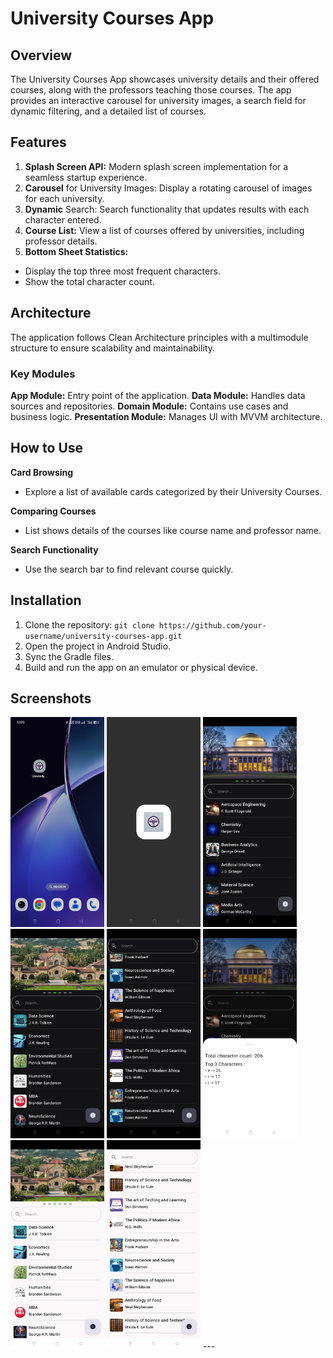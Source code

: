 # University Courses App

## Overview
The University Courses App showcases university details and their offered courses, along with the professors teaching those courses. The app provides an interactive carousel for university images, a search field for dynamic filtering, and a detailed list of courses.

## Features

1. **Splash Screen API:** Modern splash screen implementation for a seamless startup experience.
2. **Carousel** for University Images: Display a rotating carousel of images for each university.
3. **Dynamic** Search: Search functionality that updates results with each character entered.
4. **Course List:** View a list of courses offered by universities, including professor details.
5. **Bottom Sheet Statistics:**
- Display the top three most frequent characters.
- Show the total character count.

## Architecture
The application follows Clean Architecture principles with a multimodule structure to ensure scalability and maintainability.
### Key Modules
**App Module:** Entry point of the application.
**Data Module:** Handles data sources and repositories.
**Domain Module:** Contains use cases and business logic.
**Presentation Module:** Manages UI with MVVM architecture.

## How to Use

**Card Browsing**
- Explore a list of available cards categorized by their University Courses.

**Comparing Courses**
- List shows details of the courses like course name and professor name.

**Search Functionality**
- Use the search bar to find relevant course quickly.

## Installation

1. Clone the repository:
`git clone https://github.com/your-username/university-courses-app.git`
2. Open the project in Android Studio.
3. Sync the Gradle files.
4. Build and run the app on an emulator or physical device.

## Screenshots

<img src="screenshots/app_icon_screenshot.jpg" alt="Screenshot 1" width="150"/>
<img src="screenshots/splash_screen_screenshot.jpg" alt="Screenshot 1" width="150"/>
<img src="screenshots/home_page_screenshot.jpg" alt="Screenshot 1" width="150"/>
<img src="screenshots/carousel_scroll_screenshot.jpg" alt="Screenshot 1" width="150"/>
<img src="screenshots/list_scroll_screenshot.jpg" alt="Screenshot 1" width="150"/>
<img src="screenshots/open_bottomsheet_screenshot.jpg" alt="Screenshot 1" width="150"/>
<img src="screenshots/home_screen_light_screenshot.jpg" alt="Screenshot 1" width="150"/>
<img src="screenshots/list_scroll_light_screenshot.jpg" alt="Screenshot 1" width="150"/>
---